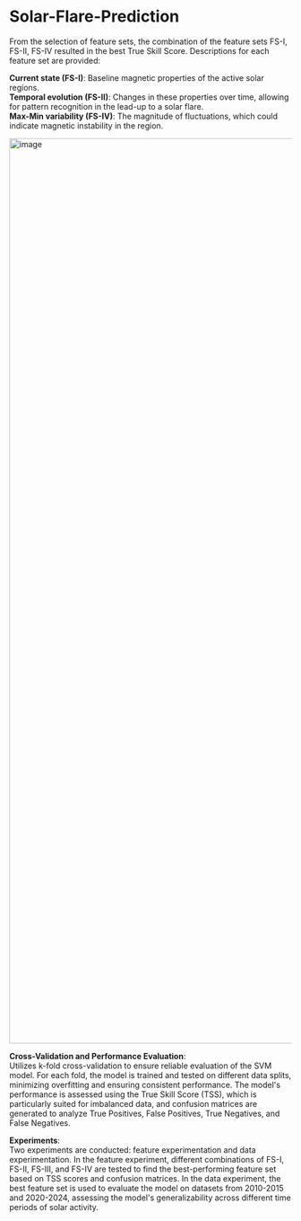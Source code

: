 # Solar-Flare-Prediction

From the selection of feature sets, the combination of the feature sets FS-I, FS-II, FS-IV resulted in the best True Skill Score. Descriptions for each feature set are provided:

**Current state (FS-I)**: Baseline magnetic properties of the active solar regions.<br/>
**Temporal evolution (FS-II)**: Changes in these properties over time, allowing for pattern recognition in the lead-up to a solar flare.<br/>
**Max-Min variability (FS-IV)**: The magnitude of fluctuations, which could indicate magnetic instability in the region.<br/>

<img width="1612" alt="image" src="https://github.com/user-attachments/assets/dedb67ac-223a-4ce6-a1f1-99d0cfd2d2f3">

**Cross-Validation and Performance Evaluation**: <br/>
Utilizes k-fold cross-validation to ensure reliable evaluation of the SVM model. For each fold, the model is trained and tested on different data splits, minimizing overfitting and ensuring consistent performance. The model's performance is assessed using the True Skill Score (TSS), which is particularly suited for imbalanced data, and confusion matrices are generated to analyze True Positives, False Positives, True Negatives, and False Negatives.

**Experiments**: <br/>
Two experiments are conducted: feature experimentation and data experimentation. In the feature experiment, different combinations of FS-I, FS-II, FS-III, and FS-IV are tested to find the best-performing feature set based on TSS scores and confusion matrices. In the data experiment, the best feature set is used to evaluate the model on datasets from 2010-2015 and 2020-2024, assessing the model's generalizability across different time periods of solar activity.
